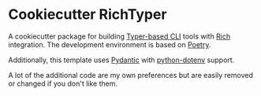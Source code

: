 # Cookiecutter RichTyper

A cookiecutter package for building [Typer-based CLI](https://github.com/tiangolo/typer) tools with [Rich](https://github.com/willmcgugan/rich) integration. The development environment is based on [Poetry](https://github.com/python-poetry/poetry).

Additionally, this template uses [Pydantic](https://github.com/samuelcolvin/pydantic) with [python-dotenv](https://github.com/theskumar/python-dotenv) support. 

A lot of the additional code are my own preferences but are easily removed or changed if you don't like them.